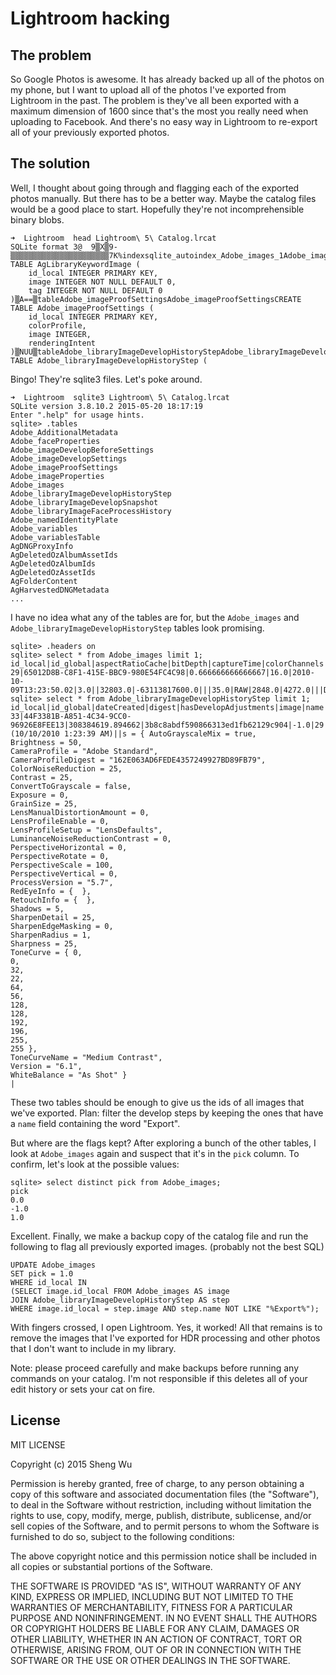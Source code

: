 Lightroom hacking
=================

The problem
-----------
So Google Photos is awesome. It has already backed up all of the photos on my phone, but I want to upload all of the photos I've exported from Lightroom in the past. The problem is they've all been exported with a maximum dimension of 1600 since that's the most you really need when uploading to Facebook. And there's no easy way in Lightroom to re-export all of your previously exported photos.

The solution
------------
Well, I thought about going through and flagging each of the exported photos manually. But there has to be a better way. Maybe the catalog files would be a good place to start. Hopefully they're not incomprehensible binary blobs.

```
➜  Lightroom  head Lightroom\ 5\ Catalog.lrcat
SQLite format 3@  9▒X▒9-▒▒▒▒▒▒▒▒▒▒▒▒▒▒▒▒▒▒▒▒▒▒7K%indexsqlite_autoindex_Adobe_images_1Adobe_images▒H77▒/tableAgLibraryKeywordImageAgLibraryKeywordImageCREATE TABLE AgLibraryKeywordImage (
    id_local INTEGER PRIMARY KEY,
    image INTEGER NOT NULL DEFAULT 0,
    tag INTEGER NOT NULL DEFAULT 0
)▒A==▒tableAdobe_imageProofSettingsAdobe_imageProofSettingsCREATE TABLE Adobe_imageProofSettings (
    id_local INTEGER PRIMARY KEY,
    colorProfile,
    image INTEGER,
    renderingIntent
)▒NUU▒tableAdobe_libraryImageDevelopHistoryStepAdobe_libraryImageDevelopHistoryStepCREATE TABLE Adobe_libraryImageDevelopHistoryStep (
```

Bingo! They're sqlite3 files. Let's poke around.

```
➜  Lightroom  sqlite3 Lightroom\ 5\ Catalog.lrcat
SQLite version 3.8.10.2 2015-05-20 18:17:19
Enter ".help" for usage hints.
sqlite> .tables
Adobe_AdditionalMetadata
Adobe_faceProperties
Adobe_imageDevelopBeforeSettings
Adobe_imageDevelopSettings
Adobe_imageProofSettings
Adobe_imageProperties
Adobe_images
Adobe_libraryImageDevelopHistoryStep
Adobe_libraryImageDevelopSnapshot
Adobe_libraryImageFaceProcessHistory
Adobe_namedIdentityPlate
Adobe_variables
Adobe_variablesTable
AgDNGProxyInfo
AgDeletedOzAlbumAssetIds
AgDeletedOzAlbumIds
AgDeletedOzAssetIds
AgFolderContent
AgHarvestedDNGMetadata
...
```

I have no idea what any of the tables are for, but the `Adobe_images` and `Adobe_libraryImageDevelopHistoryStep` tables look promising.

```
sqlite> .headers on
sqlite> select * from Adobe_images limit 1;
id_local|id_global|aspectRatioCache|bitDepth|captureTime|colorChannels|colorLabels|colorMode|copyCreationTime|copyName|copyReason|developSettingsIDCache|fileFormat|fileHeight|fileWidth|hasMissingSidecars|masterImage|orientation|originalCaptureTime|originalRootEntity|panningDistanceH|panningDistanceV|pick|positionInFolder|propertiesCache|pyramidIDCache|rating|rootFile|sidecarStatus|touchCount|touchTime
29|65012D8B-C8F1-415E-BBC9-980E54FC4C98|0.666666666666667|16.0|2010-10-09T13:23:50.02|3.0||32803.0|-63113817600.0|||35.0|RAW|2848.0|4272.0|||DA|||||0.0|z||none||30|1.0|0.0|0.0
sqlite> select * from Adobe_libraryImageDevelopHistoryStep limit 1;
id_local|id_global|dateCreated|digest|hasDevelopAdjustments|image|name|relValueString|text|valueString
33|44F3381B-A851-4C34-9CC0-96926E8FEE13|308384619.894662|3b8c8abdf590866313ed1fb62129c904|-1.0|29|Import (10/10/2010 1:23:39 AM)||s = { AutoGrayscaleMix = true,
Brightness = 50,
CameraProfile = "Adobe Standard",
CameraProfileDigest = "162E063AD6FEDE4357249927BD89FB79",
ColorNoiseReduction = 25,
Contrast = 25,
ConvertToGrayscale = false,
Exposure = 0,
GrainSize = 25,
LensManualDistortionAmount = 0,
LensProfileEnable = 0,
LensProfileSetup = "LensDefaults",
LuminanceNoiseReductionContrast = 0,
PerspectiveHorizontal = 0,
PerspectiveRotate = 0,
PerspectiveScale = 100,
PerspectiveVertical = 0,
ProcessVersion = "5.7",
RedEyeInfo = {  },
RetouchInfo = {  },
Shadows = 5,
SharpenDetail = 25,
SharpenEdgeMasking = 0,
SharpenRadius = 1,
Sharpness = 25,
ToneCurve = { 0,
0,
32,
22,
64,
56,
128,
128,
192,
196,
255,
255 },
ToneCurveName = "Medium Contrast",
Version = "6.1",
WhiteBalance = "As Shot" }
|
```

These two tables should be enough to give us the ids of all images that we've exported. Plan: filter the develop steps by keeping the ones that have a `name` field containing the word "Export".

But where are the flags kept? After exploring a bunch of the other tables, I look at `Adobe_images` again and suspect that it's in the `pick` column. To confirm, let's look at the possible values:

```
sqlite> select distinct pick from Adobe_images;
pick
0.0
-1.0
1.0
```

Excellent. Finally, we make a backup copy of the catalog file and run the following to flag all previously exported images. (probably not the best SQL)

```
UPDATE Adobe_images
SET pick = 1.0
WHERE id_local IN 
(SELECT image.id_local FROM Adobe_images AS image
JOIN Adobe_libraryImageDevelopHistoryStep AS step
WHERE image.id_local = step.image AND step.name NOT LIKE "%Export%");
```

With fingers crossed, I open Lightroom. Yes, it worked! All that remains is to remove the images that I've exported for HDR processing and other photos that I don't want to include in my library.

Note: please proceed carefully and make backups before running any commands on your catalog. I'm not responsible if this deletes all of your edit history or sets your cat on fire.

License
-------
MIT LICENSE

Copyright (c) 2015 Sheng Wu

Permission is hereby granted, free of charge, to any person obtaining a copy of this software and associated documentation files (the "Software"), to deal in the Software without restriction, including without limitation the rights to use, copy, modify, merge, publish, distribute, sublicense, and/or sell copies of the Software, and to permit persons to whom the Software is furnished to do so, subject to the following conditions:

The above copyright notice and this permission notice shall be included in all copies or substantial portions of the Software.

THE SOFTWARE IS PROVIDED "AS IS", WITHOUT WARRANTY OF ANY KIND, EXPRESS OR IMPLIED, INCLUDING BUT NOT LIMITED TO THE WARRANTIES OF MERCHANTABILITY, FITNESS FOR A PARTICULAR PURPOSE AND NONINFRINGEMENT. IN NO EVENT SHALL THE AUTHORS OR COPYRIGHT HOLDERS BE LIABLE FOR ANY CLAIM, DAMAGES OR OTHER LIABILITY, WHETHER IN AN ACTION OF CONTRACT, TORT OR OTHERWISE, ARISING FROM, OUT OF OR IN CONNECTION WITH THE SOFTWARE OR THE USE OR OTHER DEALINGS IN THE SOFTWARE.
